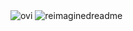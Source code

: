 <img src="https://github-readme-stats.vercel.app/api/top-langs?username=rzhadkpi&show_icons=true&locale=en&layout=compact&theme=chartreuse-dark" alt="ovi" />
<img src="https://myreadme.vercel.app/api/embed/goloburdaivan?panels=userstatistics,toprepositories,toplanguages,commitgraph" alt="reimaginedreadme" />
